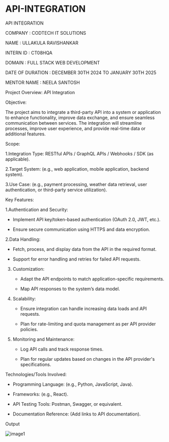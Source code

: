 # API-INTEGRATION
API INTEGRATION

COMPANY : CODTECH IT SOLUTIONS

NAME : ULLAKULA RAVISHANKAR

INTERN ID : CT08HQA

DOMAIN : FULL STACK WEB DEVELOPMENT

DATE OF DURATION : DECEMBER 30TH 2024 TO JANUARY 30TH 2025

MENTOR NAME : NEELA SANTOSH

Project Overview: API Integration

Objective:

The project aims to integrate a third-party API into a system or application to enhance functionality, improve data exchange, and ensure seamless communication between services. The integration will streamline processes, improve user experience, and provide real-time data or additional features.

Scope:

1.Integration Type: RESTful APIs / GraphQL APIs / Webhooks / SDK (as applicable).

2.Target System: (e.g., web application, mobile application, backend system).

3.Use Case: (e.g., payment processing, weather data retrieval, user authentication, or third-party service utilization).

Key Features:

1.Authentication and Security: 

   - Implement API key/token-based authentication (OAuth 2.0, JWT, etc.).
     
   - Ensure secure communication using HTTPS and data encryption.

2.Data Handling: 

   - Fetch, process, and display data from the API in the required format.
     
   - Support for error handling and retries for failed API requests.

3. Customization:
   - Adapt the API endpoints to match application-specific requirements.
     
   - Map API responses to the system’s data model.

4. Scalability: 
   - Ensure integration can handle increasing data loads and API requests.
     
   - Plan for rate-limiting and quota management as per API provider policies.

5. Monitoring and Maintenance: 
   - Log API calls and track response times.
     
   - Plan for regular updates based on changes in the API provider's specifications.

Technologies/Tools Involved:

- Programming Language: (e.g., Python, JavaScript, Java).
  
- Frameworks: (e.g., React).
  
- API Testing Tools: Postman, Swagger, or equivalent.
  
- Documentation Reference: (Add links to API documentation).

Output

![image1](https://github.com/user-attachments/assets/f0a8eaaa-14d7-47c3-9386-c024004cc404)

